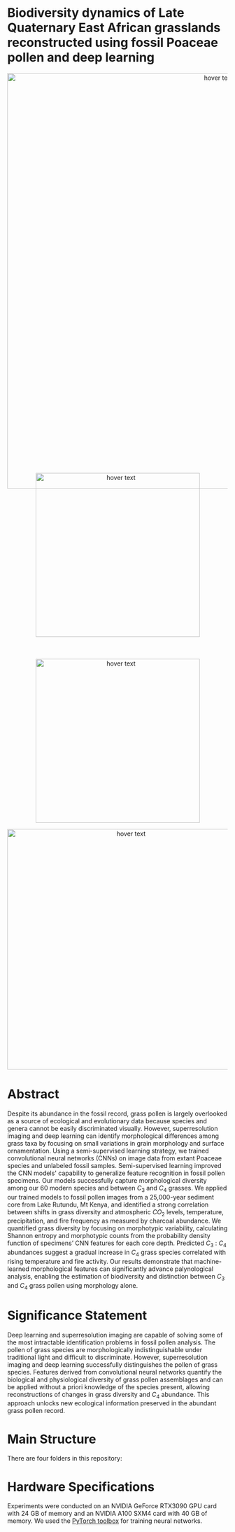 # Biodiversity dynamics of Late Quaternary East African grasslands reconstructed using fossil Poaceae pollen and deep learning 

<p align="center">
  <img src="https://github.com/madaime2/Pollen_Biodiversity_Reconstruction/blob/main/Grass_Project_Figures/Fig1_Grass_Pollen_Project.png" width="950" title="hover text">
</p>

<div style="text-align: center; position: relative; display: inline-block;">
  <img src="https://github.com/madaime2/Pollen_Biodiversity_Reconstruction/blob/main/Grass_Project_Figures/Fig2_Grass_Pollen_Project.png" width="375" title="hover text" style="position: relative; z-index: 2; top: -50px;">
  
  <img src="https://github.com/madaime2/Pollen_Biodiversity_Reconstruction/blob/main/Grass_Project_Figures/Fig4_Grass_Pollen_Project.png" width="375" title="hover text" style="position: relative; z-index: 1;">
</div>

<p align="center">
  <img src="https://github.com/madaime2/Pollen_Biodiversity_Reconstruction/blob/main/Grass_Project_Figures/Fig3_Grass_Pollen_Project.png" width="550" title="hover text">
</p>
  

# Abstract
Despite its abundance in the fossil record, grass pollen is largely overlooked as a source of ecological and evolutionary data because species and genera cannot be easily discriminated visually. However, superresolution imaging and deep learning can identify morphological differences among grass taxa by focusing on small variations in grain morphology and surface ornamentation. Using a semi-supervised learning strategy, we trained convolutional neural networks (CNNs) on image data from extant Poaceae species and unlabeled fossil samples. Semi-supervised learning improved the CNN models' capability to generalize feature recognition in fossil pollen specimens. Our models successfully capture morphological diversity among our 60 modern species and between $C_3$ and $C_4$ grasses. We applied our trained models to fossil pollen images from a 25,000-year sediment core from Lake Rutundu, Mt Kenya, and identified a strong correlation between shifts in grass diversity and atmospheric $CO_2$ levels, temperature, precipitation, and fire frequency as measured by charcoal abundance. We quantified grass diversity by focusing on morphotypic variability, calculating Shannon entropy and morphotypic counts from the probability density function of specimens’ CNN features for each core depth. Predicted $C_3$ : $C_4$ abundances suggest a gradual increase in $C_4$ grass species correlated with rising temperature and fire activity. Our results demonstrate that machine-learned morphological features can significantly advance palynological analysis, enabling the estimation of biodiversity and distinction between $C_3$ and $C_4$ grass pollen using morphology alone.

# Significance Statement 
Deep learning and superresolution imaging are capable of solving some of the most intractable identification problems in fossil pollen analysis. The pollen of grass species are morphologically indistinguishable under traditional light and difficult to discriminate. However, superresolution imaging and deep learning successfully distinguishes the pollen of grass species. Features derived from convolutional neural networks quantify the biological and physiological diversity of grass pollen assemblages and can be applied without a priori knowledge of the species present, allowing reconstructions of changes in grass diversity and $C_4$ abundance. This approach unlocks new ecological information preserved in the abundant grass pollen record.

# Main Structure 
There are four folders in this repository:

# Hardware Specifications
Experiments were conducted on an NVIDIA GeForce RTX3090 GPU card with 24 GB of memory and an NVIDIA A100 SXM4 card with 40 GB of memory. We used the [PyTorch toolbox](https://pytorch.org/) for training neural networks.


